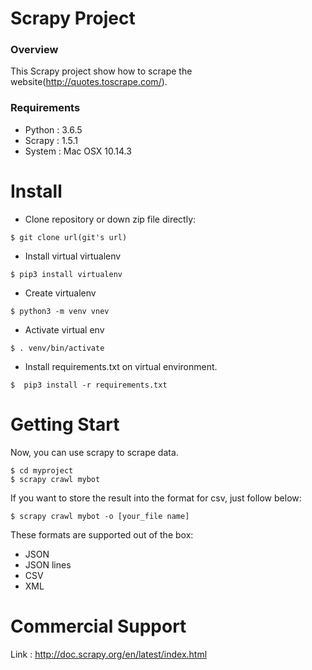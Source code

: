 # Scrapy Project

### Overview
This Scrapy project show how to scrape the website(http://quotes.toscrape.com/).

### Requirements
* Python : 3.6.5
* Scrapy : 1.5.1
* System : Mac OSX 10.14.3


# Install
* Clone repository or down zip file directly:
````
$ git clone url(git's url)
````
* Install virtual virtualenv
````
$ pip3 install virtualenv
````
* Create virtualenv
````
$ python3 -m venv vnev
````
* Activate virtual env
````
$ . venv/bin/activate
````
* Install requirements.txt on virtual environment.
````
$  pip3 install -r requirements.txt
````

# Getting Start
Now, you can use scrapy to scrape data.
````
$ cd myproject
$ scrapy crawl mybot
````
If you want to store the result into the format for csv, just follow below:
````
$ scrapy crawl mybot -o [your_file name]
````
These formats are supported out of the box: 
* JSON
* JSON lines
* CSV
* XML

# Commercial Support
Link : http://doc.scrapy.org/en/latest/index.html

